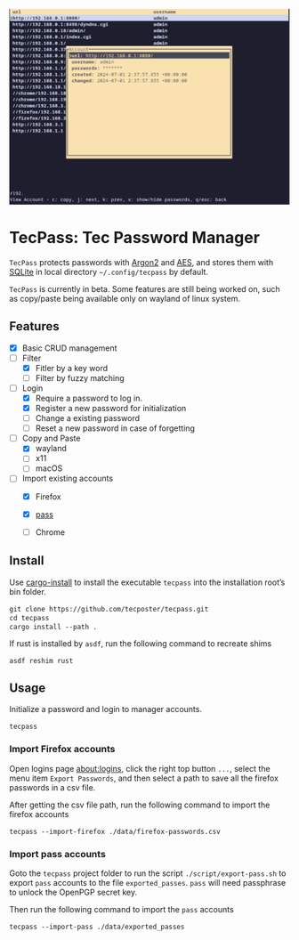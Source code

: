 ![TecPass: Password Manager Screenshot](banner.png)

# TecPass: Tec Password Manager

`TecPass` protects passwords with [Argon2](https://en.wikipedia.org/wiki/Argon2) and [AES](https://en.wikipedia.org/wiki/Advanced_Encryption_Standard), and stores them with [SQLite](https://www.sqlite.org) in local directory `~/.config/tecpass` by default.

`TecPass` is currently in beta. Some features are still being worked on, such as copy/paste being available only on wayland of linux system.

## Features

- [x] Basic CRUD management
- [ ] Filter
    - [x] Fitler by a key word
    - [ ] Filter by fuzzy matching
- [ ] Login
    - [x] Require a password to log in.
    - [x] Register a new password for initialization
    - [ ] Change a existing password
    - [ ] Reset a new password in case of forgetting
- [ ] Copy and Paste
    - [x] wayland
    - [ ] x11
    - [ ] macOS
- [ ] Import existing accounts
    - [x] Firefox
    - [x] [pass](https://www.passwordstore.org/)
    - [ ] Chrome



## Install

Use [cargo-install](https://doc.rust-lang.org/cargo/commands/cargo-install.html) to install the executable `tecpass` into the installation root’s bin folder.

```shell
git clone https://github.com/tecposter/tecpass.git
cd tecpass
cargo install --path .
```

If rust is installed by `asdf`, run the following command to recreate shims

```shell
asdf reshim rust
```

## Usage

Initialize a password and login to manager accounts.

```shell
tecpass
```

### Import Firefox accounts

Open logins page <about:logins>, click the right top button `...`, select the menu item `Export Passwords`, and then select a path to save all the firefox passwords in a csv file.

After getting the csv file path, run the following command to import the firefox accounts
```shell
tecpass --import-firefox ./data/firefox-passwords.csv
```

### Import pass accounts

Goto the `tecpass` project folder to run the script `./script/export-pass.sh` to export `pass` accounts to the file `exported_passes`. `pass` will need passphrase to unlock the OpenPGP secret key.

Then run the following command to import the `pass` accounts

```shell
tecpass --import-pass ./data/exported_passes
```

